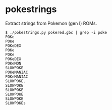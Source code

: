 # pokestrings

Extract strings from Pokemon (gen I) ROMs.

```
$ ./pokestrings.py pokered.gbc | grep -i poke
POKe
POKe
POKeDEX
POKe
POKe
POKeDEX
POKeMON
SLOWPOKE
POKeMANIAC
POKeMANIAC
SLOWPOKE.
SLOWPOKE
SLOWPOKE
SLOWPOKE
SLOWPOKE
SLOWPOKEs
```

